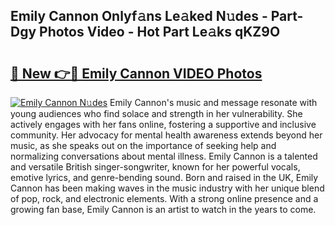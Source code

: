 ## Emily Cannon Onlyf𝚊ns Le𝚊ked N𝚞des - Part-Dgy Photos Video - Hot Part Le𝚊ks qKZ9O

# <h2><a href="http://ac30850.deff.icu/?id=Emily+Cannon">🔗 New 👉🔴 Emily Cannon VIDEO Photos</a></h2>

[![Emily Cannon N𝚞des](https://i.imgur.com/rIISA9y.gif)](http://ac30850.deff.icu/?id=Emily+Cannon)
Emily Cannon's music and message resonate with young audiences who find solace and strength in her vulnerability. She actively engages with her fans online, fostering a supportive and inclusive community. Her advocacy for mental health awareness extends beyond her music, as she speaks out on the importance of seeking help and normalizing conversations about mental illness. Emily Cannon is a talented and versatile British singer-songwriter, known for her powerful vocals, emotive lyrics, and genre-bending sound. Born and raised in the UK, Emily Cannon has been making waves in the music industry with her unique blend of pop, rock, and electronic elements. With a strong online presence and a growing fan base, Emily Cannon is an artist to watch in the years to come.

